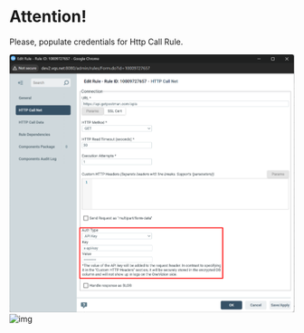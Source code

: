 # Attention!

Please, populate credentials for Http Call Rule.

![image](img/http_call_rule.png)
![img](https://myoctocat.com/assets/images/base-octocat.svg)
